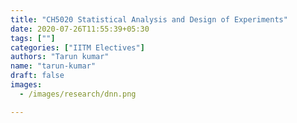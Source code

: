 ```yaml
---
title: "CH5020 Statistical Analysis and Design of Experiments"
date: 2020-07-26T11:55:39+05:30
tags: [""]
categories: ["IITM Electives"]
authors: "Tarun kumar"
name: "tarun-kumar"
draft: false
images:
  - /images/research/dnn.png

---
```

